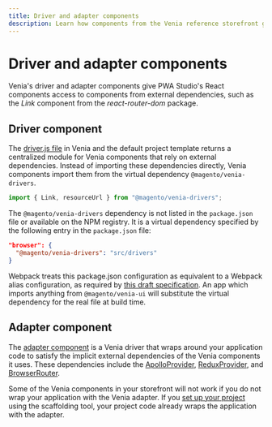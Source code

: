 ```yaml
---
title: Driver and adapter components
description: Learn how components from the Venia reference storefront give PWA Studio's React components access to external dependencies. 
---
```


# Driver and adapter components

Venia's driver and adapter components give PWA Studio's React components access to components from external dependencies, such as the _Link_ component from the _react-router-dom_ package.

## Driver component

The [driver.js file][] in Venia and the default project template returns a centralized module for Venia components that rely on external dependencies.
Instead of importing these dependencies directly, Venia components import them from the virtual dependency `@magento/venia-drivers`.

[driver.js file]: https://github.com/magento/pwa-studio/blob/develop/packages/venia-concept/src/drivers.js

```js
import { Link, resourceUrl } from "@magento/venia-drivers";
```

The `@magento/venia-drivers` dependency is not listed in the `package.json` file or available on the NPM registry.
It is a virtual dependency specified by the following entry in the `package.json` file:

```json
"browser": {
  "@magento/venia-drivers": "src/drivers"
}
```

Webpack treats this package.json configuration as equivalent to a Webpack alias configuration, as required by [this draft specification][].
An app which imports anything from `@magento/venia-ui` will substitute the virtual dependency for the real file at build time.

[this draft specification]: https://github.com/defunctzombie/package-browser-field-spec

## Adapter component

The [adapter component][] is a Venia driver that wraps around your application code to satisfy the implicit external dependencies of the Venia components it uses.
These dependencies include the [ApolloProvider][], [ReduxProvider][], and [BrowserRouter][].

Some of the Venia components in your storefront will not work if you do not wrap your application with the Venia adapter.
If you [set up your project][] using the scaffolding tool, your project code already wraps the application with the adapter.

[adapter component]: https://github.com/magento/pwa-studio/blob/develop/packages/venia-ui/lib/drivers/adapter.js
[apolloprovider]: https://www.apollographql.com/docs/react/get-started/#connect-your-client-to-react
[reduxprovider]: https://react-redux.js.org/api/provider
[browserrouter]: https://reactrouter.com/web/api/BrowserRouter
[set up your project]: /tutorials/setup-storefront/

